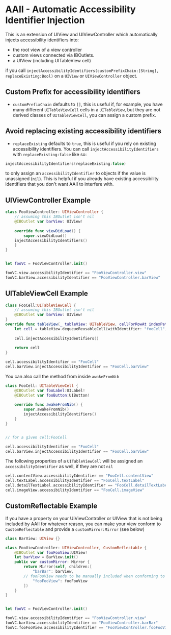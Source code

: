 # AAII - Automatic Accessibility Identifier Injection

This is an extension of UIView and UIViewController which automatically injects accessibility identifiers into:

- the root view of a view controller
- custom views connected via IBOutlets.
- a UIView (including UITableView cell)


if you call `injectAccessibilityIdentifiers(customPrefixChain:[String], replaceExisting:Bool)` on a `UIView` or `UIViewController` object.

## Custom Prefix for accessibility identifiers
- `customPrefixChain` defaults to `[]`, this is useful if, for example, you have many different `UITableViewCell` cells in a `UITableView`, but they are not derived classes of `UITableViewCell`, you can assign a custom prefix.

## Avoid replacing existing accessibility identifiers
- `replaceExisting` defaults to `true`, this is useful if you rely on existing accessibility identifiers.
You can call `injectAccessibilityIdentifiers` with `replaceExisting:false` like so:
```swift
injectAccessibilityIdentifiers(replaceExisting:false)
```
to only assign an `accessibilityIdentifier` to objects if the value is unassigned (`nil`). This is helpful if you already have existing accessibility identifiers that you don't want AAII to interfere with.

## UIViewController Example
```swift
class FooViewController: UIViewController {
    // assuming this IBOutlet isn't nil
    @IBOutlet var barView: UIView!
    
    override func viewDidLoad() {
        super.viewDidLoad()	
	injectAccessibilityIdentifiers()
    }
}


let fooVC = FooViewController.init()

fooVC.view.accessibilityIdentifier == "FooViewController.view"
fooVC.barView.accessibilityIdentifier == "FooViewController.barView"
```

## UITableViewCell Example
```swift
class FooCell:UITableViewCell {
    // assuming this IBOutlet isn't nil
    @IBOutlet var barView: UIView!
}
override func tableView(_ tableView: UITableView, cellForRowAt indexPath: IndexPath) -> UITableViewCell {
    let cell = tableView.dequeueReusableCell(withIdentifier: "fooCell", for: indexPath) as! FooCell
	
    cell.injectAccessibilityIdentifiers()
	
    return cell
}

cell.accessibilityIdentifier == "FooCell"
cell.barView.injectAccessibilityIdentifier == "FooCell.barView"
```

You can also call the method from inside `awakeFromNib`

```swift
class FooCell: UITableViewCell {
    @IBOutlet var fooLabel:UILabel!
    @IBOutlet var fooButton:UIButton!
	
    override func awakeFromNib() {
        super.awakeFromNib()
        injectAccessibilityIdentifiers()
    }
}


// for a given cell:FooCell

cell.accessibilityIdentifier == "FooCell"
cell.barView.injectAccessibilityIdentifier == "FooCell.barView"
```

The following properties of a `UITableViewCell` will be assigned an `accessibilityIdentifier` as well, if they are not `nil`
```swift
cell.contentView.accessibilityIdentifier == "FooCell.contentView"
cell.textLabel.accessibilityIdentifier == "FooCell.textLabel"
cell.detailTextLabel.accessibilityIdentifier == "FooCell.detailTextLabel"
cell.imageView.accessibilityIdentifier == "FooCell.imageView"
```

## CustomReflectable Example
If you have a property on your UIViewController or UIView that is not being included by AAII for whatever reason,
you can make your view conform to `CustomReflectable` and provide a `customMirror:Mirror` (see below)

```swift
class BarView: UIView {}

class FooViewController: UIViewController, CustomReflectable {
    @IBOutlet var fooFooView:UIView!
    let barView = BarView.init()
    public var customMirror: Mirror {
        return Mirror(self, children:[
            "barBar": barView,
	    // fooFooView needs to be manually included when conforming to CustomReflectable
            "fooFooView": fooFooView
        ])
    }
}


let fooVC = FooViewController.init()

fooVC.view.accessibilityIdentifier == "FooViewController.view"
fooVC.barView.accessibilityIdentifier == "FooViewController.barBar"
fooVC.fooFooView.accessibilityIdentifier == "FooViewController.fooFooView"
```
